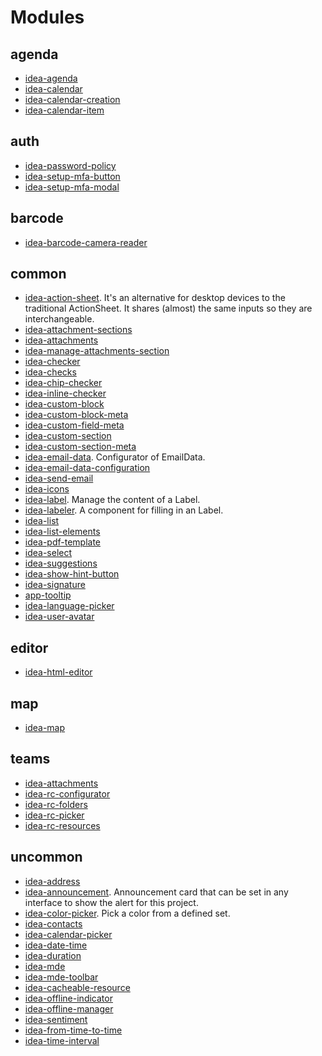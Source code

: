 # Modules

## agenda

- [idea-agenda](modules/agenda/src/agenda.component.md)
- [idea-calendar](modules/agenda/src/calendar.component.md)
- [idea-calendar-creation](modules/agenda/src/calendarCreation.component.md)
- [idea-calendar-item](modules/agenda/src/calendarItem.component.md)

## auth

- [idea-password-policy](modules/auth/src/passwordPolicy.component.md)
- [idea-setup-mfa-button](modules/auth/src/setupMFA/setupMFAButton.component.md)
- [idea-setup-mfa-modal](modules/auth/src/setupMFA/setupMFAModal.component.md)

## barcode

- [idea-barcode-camera-reader](modules/barcode/src/cameraReader/cameraReader.component.md)

## common

- [idea-action-sheet](modules/common/src/actionSheet/actionSheet.component.md). It's an alternative for desktop devices to the traditional ActionSheet.
It shares (almost) the same inputs so they are interchangeable.
- [idea-attachment-sections](modules/common/src/attachments/attachmentSections.component.md)
- [idea-attachments](modules/common/src/attachments/attachments.component.md)
- [idea-manage-attachments-section](modules/common/src/attachments/manageAttachmentsSection.component.md)
- [idea-checker](modules/common/src/checker/checker.component.md)
- [idea-checks](modules/common/src/checker/checks.component.md)
- [idea-chip-checker](modules/common/src/checker/chipChecker.component.md)
- [idea-inline-checker](modules/common/src/checker/inlineChecker.component.md)
- [idea-custom-block](modules/common/src/customFields/customBlock.component.md)
- [idea-custom-block-meta](modules/common/src/customFields/customBlockMeta.component.md)
- [idea-custom-field-meta](modules/common/src/customFields/customFieldMeta.component.md)
- [idea-custom-section](modules/common/src/customFields/customSection.component.md)
- [idea-custom-section-meta](modules/common/src/customFields/customSectionMeta.component.md)
- [idea-email-data](modules/common/src/email/emailData.component.md). Configurator of EmailData.
- [idea-email-data-configuration](modules/common/src/email/emailDataConfiguration.component.md)
- [idea-send-email](modules/common/src/email/sendEmail.component.md)
- [idea-icons](modules/common/src/icons/icons.component.md)
- [idea-label](modules/common/src/labeler/label.component.md). Manage the content of a Label.
- [idea-labeler](modules/common/src/labeler/labeler.component.md). A component for filling in an Label.
- [idea-list](modules/common/src/list/list.component.md)
- [idea-list-elements](modules/common/src/list/listElements.component.md)
- [idea-pdf-template](modules/common/src/pdfTemplate/pdfTemplate.component.md)
- [idea-select](modules/common/src/select/select.component.md)
- [idea-suggestions](modules/common/src/select/suggestions.component.md)
- [idea-show-hint-button](modules/common/src/showHintButton/showHintButton.component.md)
- [idea-signature](modules/common/src/signature/signature.component.md)
- [app-tooltip](modules/common/src/tooltip/tooltip.component.md)
- [idea-language-picker](modules/common/src/translations/languagePicker.component.md)
- [idea-user-avatar](modules/common/src/userAvatar/userAvatar.component.md)

## editor

- [idea-html-editor](modules/editor/src/htmlEditor.component.md)

## map

- [idea-map](modules/map/src/map.component.md)

## teams

- [idea-attachments](modules/teams/src/attachments/attachments.component.md)
- [idea-rc-configurator](modules/teams/src/resourceCenter/RCConfigurator.component.md)
- [idea-rc-folders](modules/teams/src/resourceCenter/RCFolders.component.md)
- [idea-rc-picker](modules/teams/src/resourceCenter/RCPicker.component.md)
- [idea-rc-resources](modules/teams/src/resourceCenter/RCResources.component.md)

## uncommon

- [idea-address](modules/uncommon/src/address/address.component.md)
- [idea-announcement](modules/uncommon/src/announcement/announcement.component.md). Announcement card that can be set in any interface to show the alert for this project.
- [idea-color-picker](modules/uncommon/src/colors/colorPicker.component.md). Pick a color from a defined set.
- [idea-contacts](modules/uncommon/src/contacts/contacts.component.md)
- [idea-calendar-picker](modules/uncommon/src/dateTime/calendarPicker.component.md)
- [idea-date-time](modules/uncommon/src/dateTime/dateTime.component.md)
- [idea-duration](modules/uncommon/src/duration/duration.component.md)
- [idea-mde](modules/uncommon/src/mde/mde.component.md)
- [idea-mde-toolbar](modules/uncommon/src/mde/mdeToolbar.component.md)
- [idea-cacheable-resource](modules/uncommon/src/offline/cacheableResource.component.md)
- [idea-offline-indicator](modules/uncommon/src/offline/offlineIndicator.component.md)
- [idea-offline-manager](modules/uncommon/src/offline/offlineManager.component.md)
- [idea-sentiment](modules/uncommon/src/sentiment/sentiment.component.md)
- [idea-from-time-to-time](modules/uncommon/src/timeInterval/fromTimeToTime.component.md)
- [idea-time-interval](modules/uncommon/src/timeInterval/timeInterval.component.md)

